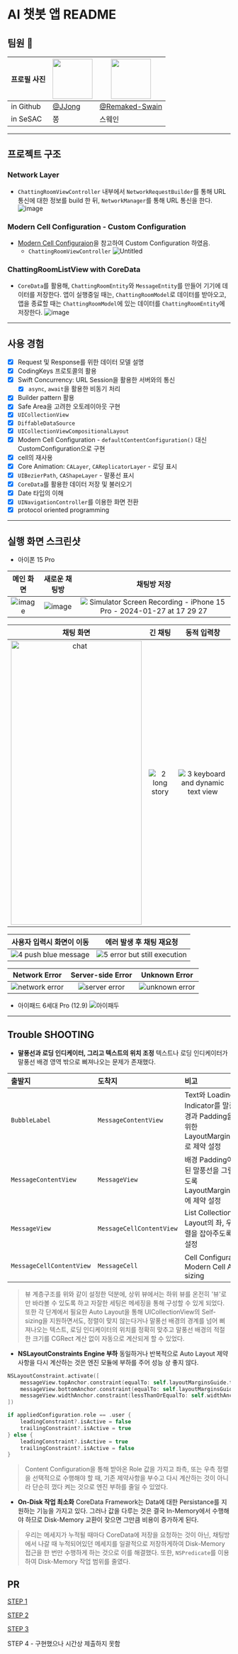 # AI 챗봇 앱 README

## 팀원 :busts_in_silhouette: 
| 프로필 사진 | <a href="https://github.com/shlim0"><img src="https://avatars.githubusercontent.com/u/46235301?v=4" width=90></a> | <a href="https://github.com/shlim0"><img src="https://avatars.githubusercontent.com/u/99116619?v=4" width=90></a> |
| ---- | ---------- | --------- | 
| in Github | [@JJong](https://github.com/shlim0) | [@Remaked-Swain](https://github.com/Remaked-Swain)
| in SeSAC | 쫑 | 스웨인

---

## 프로젝트 구조
### Network Layer
- `ChattingRoomViewController` 내부에서 `NetworkRequestBuilder`를 통해 URL 통신에 대한 정보를 build 한 뒤, `NetworkManager`를 통해 URL 통신을 한다.
![image](https://hackmd.io/_uploads/Bkt-rVzqp.png)
### Modern Cell Configuration - Custom Configuration
- [Modern Cell Configuraion](https://developer.apple.com/documentation/uikit/views_and_controls/collection_views/implementing_modern_collection_views)을 참고하여 Custom Configuration 하였음.
    - `ChattingRoomViewController`
![Untitled](https://hackmd.io/_uploads/ByGUrVG5a.png)
### ChattingRoomListView with CoreData
- `CoreData`를 활용해, `ChattingRoomEntity`와 `MessageEntity`를 만들어 기기에 데이터를 저장한다. 앱이 실행중일 때는, `ChattingRoomModel`로 데이터를 받아오고, 앱을 종료할 때는 `ChattingRoomModel`에 있는 데이터를 `ChattingRoomEntity`에 저장한다.
![image](https://hackmd.io/_uploads/rkO6v4zcp.png)

-------------
## 사용 경험
- [x] Request 및 Response를 위한 데이터 모델 설명
- [x] CodingKeys 프로토콜의 활용
- [x] Swift Concurrency: URL Session을 활용한 서버와의 통신
    - [x] `async`, `await`을 활용한 비동기 처리
- [x] Builder pattern 활용
- [x] Safe Area을 고려한 오토레이아웃 구현
- [x] `UICollectionView`
- [x] `DiffableDataSource`
- [x] `UICollectionViewCompositionalLayout`
- [x] Modern Cell Configuration - `defaultContentConfiguration()` 대신 CustomConfiguration으로 구현
- [x] cell의 재사용
- [x] Core Animation: `CALayer`, `CAReplicatorLayer` - 로딩 표시
- [x] `UIBezierPath`, `CAShapeLayer` - 말풍선 표시
- [x] `CoreData`를 활용한 데이터 저장 및 불러오기
- [x] Date 타입의 이해
- [x] `UINavigationController`를 이용한 화면 전환
- [x] protocol oriented programming

------------

## 실행 화면 스크린샷
- 아이폰 15 Pro

| 메인 화면 | 새로운 채팅방 | 채팅방 저장 |
|:-------:|:-------:|:-------:|
| ![image](https://hackmd.io/_uploads/SyyMgVf9p.png) | ![image](https://hackmd.io/_uploads/r1QEkVz56.png) | ![Simulator Screen Recording - iPhone 15 Pro - 2024-01-27 at 17 29 27](https://github.com/Remaked-Swain/ios-chat-bot/assets/46235301/933c2670-0e22-4156-afd9-607ead722eb0) |

| 채팅 화면 | 긴 채팅 | 동적 입력창 |
|:-------:|:-------:|:-------:|
| <img src="https://github.com/tasty-code/ios-chat-bot/assets/46235301/2cdae929-1ea2-4746-908b-4d86f2fb5da9" alt="chat" width="295px" height="640px"> |  ![2  long story](https://github.com/tasty-code/ios-chat-bot/assets/46235301/bd68cc95-0d2f-45db-8c2c-e4a9dcd83967) |  ![3  keyboard and dynamic text view](https://github.com/tasty-code/ios-chat-bot/assets/46235301/8307a587-0b50-4d40-87ad-8f7a87d9c57d) |

| 사용자 입력시 화면이 이동 | 에러 발생 후 채팅 재요청 |
|:-------:|:-------:|
|  ![4  push blue message](https://github.com/tasty-code/ios-chat-bot/assets/46235301/12c1b3b9-f12d-47e8-9bbf-b221dad68b42) |  ![5  error but still execution](https://github.com/tasty-code/ios-chat-bot/assets/46235301/cf4b6ade-ecd6-40e4-9230-7048b3b46b9c) |

| Network Error | Server-side Error | Unknown Error |
|:-------:|:-------:|:-------:|
|  ![network error](https://github.com/tasty-code/ios-chat-bot/assets/46235301/e42c9e71-4554-4958-a697-2c0c8b941311) |  ![server error](https://github.com/tasty-code/ios-chat-bot/assets/46235301/619de5d8-d905-4332-92f4-95c6e2bcd33d) |  ![unknown error](https://github.com/tasty-code/ios-chat-bot/assets/46235301/f8d1d12e-ca4d-4ce8-85ea-fd9efcb55178) |


- 아이패드 6세대 Pro (12.9)
![아이패두](https://github.com/tasty-code/ios-chat-bot/assets/46235301/36839f27-d72e-4f8a-b119-5e29f59333af)

-----------------

## Trouble SHOOTING
- **말풍선과 로딩 인디케이터, 그리고 텍스트의 위치 조정**
    텍스트나 로딩 인디케이터가 말풍선 배경 영역 밖으로 삐져나오는 문제가 존재했다.

|출발지|도착지|비고|
|:-|:-|:-|
|`BubbleLabel`|`MessageContentView`|Text와 Loading Indicator를 말풍선 배경과 Padding을 주기 위한 LayoutMarginsGuide로 제약 설정|
|`MessageContentView`|`MessageView`|배경 Padding이 확보된 말풍선을 그릴 수 있도록 LayoutMarginsGuide에 제약 설정|
|`MessageView`|`MessageCellContentView`|List CollectionView Layout의 좌, 우측 정렬을 잡아주도록 제약 설정|
|`MessageCellContentView`|`MessageCell`|Cell Configuration과 Modern Cell Auto-sizing|

> 뷰 계층구조를 위와 같이 설정한 덕분에, 상위 뷰에서는 하위 뷰를 온전히 '뷰'로만 바라볼 수 있도록 하고 자잘한 세팅은 메세징을 통해 구성할 수 있게 되었다.
> 또한 각 단계에서 필요한 Auto Layout을 통해 UICollectionView의 Self-sizing을 지원하면서도, 정렬이 맞지 않는다거나 말풍선 배경의 경계를 넘어 삐져나오는 텍스트, 로딩 인디케이터의 위치를 정확히 맞추고 말풍선 배경의 적절한 크기를 CGRect 계산 없이 자동으로 계산되게 할 수 있었다.

- **NSLayoutConstraints Engine 부하**
    동일하거나 반복적으로 Auto Layout 제약사항을 다시 계산하는 것은 엔진 모듈에 부하를 주어 성능 상 좋지 않다.
```swift
NSLayoutConstraint.activate([
    messageView.topAnchor.constraint(equalTo: self.layoutMarginsGuide.topAnchor),
    messageView.bottomAnchor.constraint(equalTo: self.layoutMarginsGuide.bottomAnchor),
    messageView.widthAnchor.constraint(lessThanOrEqualTo: self.widthAnchor, multiplier: labelWidthRatio)
])

if appliedConfiguration.role == .user {
    leadingConstraint?.isActive = false
    trailingConstraint?.isActive = true
} else {
    leadingConstraint?.isActive = true
    trailingConstraint?.isActive = false
}
```

> Content Configuration을 통해 받아온 Role 값을 가지고 좌측, 또는 우측 정렬을 선택적으로 수행해야 할 때, 기존 제약사항을 부수고 다시 계산하는 것이 아니라 단순히 껐다 켜는 것으로 엔진 부하를 줄일 수 있었다.

- **On-Disk 작업 최소화**
CoreData Framework는 Data에 대한 Persistance를 지원하는 기능을 가지고 있다. 그러나 값을 다루는 것은 결국 In-Memory에서 수행해야 하므로 Disk-Memory 교환이 잦으면 그만큼 비용이 증가하게 된다.
> 우리는 메세지가 누적될 때마다 CoreData에 저장을 요청하는 것이 아닌, 채팅방에서 나갈 때 누적되어있던 메세지를 일괄적으로 저장하게하여 Disk-Memory 접근을 한 번만 수행하게 하는 것으로 이를 해결했다. 또한, `NSPredicate`를 이용하여 Disk-Memory 작업 범위를 줄였다.

## PR
[STEP 1](https://github.com/tasty-code/ios-chat-bot/pull/2)

[STEP 2](https://github.com/tasty-code/ios-chat-bot/pull/16)

[STEP 3](https://github.com/tasty-code/ios-chat-bot/pull/21)

STEP 4 - 구현했으나 시간상 제출하지 못함
